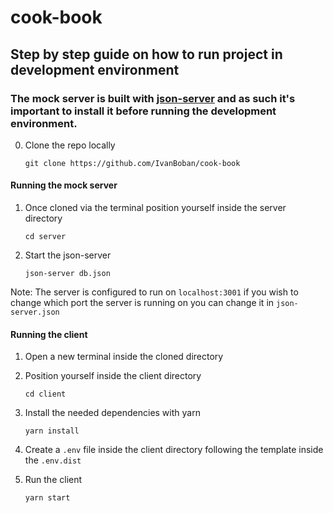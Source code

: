 # cook-book

## Step by step guide on how to run project in development environment

### The mock server is built with [json-server](https://github.com/typicode/json-server) and as such it's important to install it before running the development environment.

0. Clone the repo locally

   `git clone https://github.com/IvanBoban/cook-book`

#### Running the mock server

1. Once cloned via the terminal position yourself inside the server directory

   `cd server`

2. Start the json-server

   `json-server db.json`

Note: The server is configured to run on `localhost:3001` if you wish to change which port the server is running on you can change it in `json-server.json`

#### Running the client

1. Open a new terminal inside the cloned directory

2. Position yourself inside the client directory

   `cd client`

3. Install the needed dependencies with yarn

   `yarn install`

4. Create a `.env` file inside the client directory following the template inside the `.env.dist`

5. Run the client

   `yarn start`

